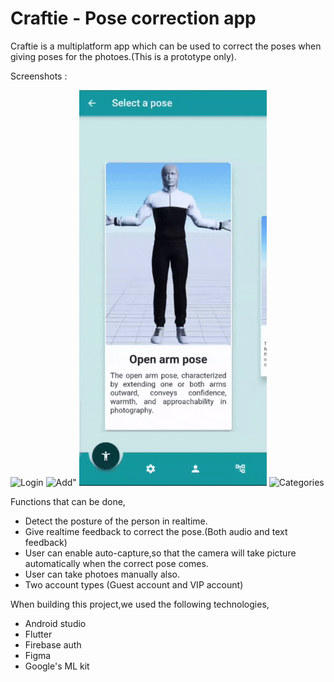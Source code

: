 # Craftie - Pose correction app 

Craftie is a multiplatform app which can be used to correct the poses when giving poses for the photoes.(This is a prototype only).

Screenshots :

<img src="scrshots/login.jpeg" alt="Login" style="width: 400px"/>
<img src="scrshots/home.jpeg" alt=Add" style="width: 400px"/>
<img src="scrshots/poses.gif" alt="Edit" style="width: 300px"/>
<img src="scrshots/demo.gif" alt="Categories" style="width: 400px"/>

Functions that can be done,

- Detect the posture of the person in realtime.
- Give realtime feedback to correct the pose.(Both audio and text feedback)
- User can enable auto-capture,so that the camera will take picture automatically when the correct pose comes.
- User can take photoes manually also.
- Two account types (Guest account and VIP account)

When building this project,we used the following technologies,

- Android studio
- Flutter
- Firebase auth
- Figma
- Google's ML kit 
